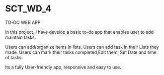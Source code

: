 # SCT_WD_4
TO-DO WEB APP

In this project, I have develop a basic to-do app that enables user to add maintain tasks.

Users can add/organize items in lists.
Users can add task in their Lists they made.
Users can mark their tasks completed,Edit them, Set Date and time of tasks.

Its a fully User-friendly app, responsive and easy to use.

